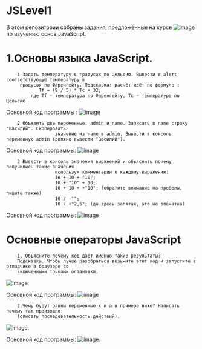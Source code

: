 # JSLevel1
В этом репозитории собраны задания, предложенные на курсе ![image](https://user-images.githubusercontent.com/87894035/151812209-e8457968-fd43-4d1e-bceb-07cac0335db6.png) по изучению основ JavaScript. 



# 1.Основы языка JavaScript. 
        1 Задать температуру в градусах по Цельсию. Вывести в alert соответствующую температуру в
         градусах по Фаренгейту. Подсказка: расчёт идёт по формуле :
                Tf = (9 / 5) * Tc + 32;
             где Tf – температура по Фаренгейту, Tc – температура по Цельсию
            

Основной код программы :
![image](https://user-images.githubusercontent.com/87894035/152173358-eba30cd3-51e5-43b9-ad25-071b41eb2497.png)
            
        2 Объявить две переменные: admin и name. Записать в name строку "Василий". Скопировать
                      значение из name в admin. Вывести в консоль переменную admin (должно вывести "Василий").

Основной код программы:
![image](https://user-images.githubusercontent.com/87894035/152174267-e360665f-e2c3-49c8-ad5b-630546c2ab61.png)

        3 Вывести в консоль значения выражений и объяснить почему получились такие значения
                      используя комментарии к каждому выражению:
                      10 + 10 + "10";
                      10 + "10" + 10;
                      10 + 10 + +"10"; (обратите внимание на пробелы, пишите также)
                      10 / -"";
                      10 / +"2,5"; (да здесь запятая, это не опечатка)
              
Основной код программы:
![image](https://user-images.githubusercontent.com/87894035/152174742-20a2efb3-a86e-45ca-8901-667126bda559.png)

# Основные операторы JavaScript

        1. Объясните почему код даёт именно такие результаты?
        Подсказка. Чтобы лучше разобраться возьмите этот код и запустите в отладчике в браузере со
        включенными точками остановки.
![image](https://user-images.githubusercontent.com/87894035/152176572-40e9b563-3e05-4eed-98b9-08e475e34603.png)

Основной код программы:
![image](https://user-images.githubusercontent.com/87894035/152176852-6910ffea-0516-442c-8210-fd983819450d.png)

        2.Чему будут равны переменные x и a в примере ниже? Написать почему так произошло
        (описать последовательность действий).
![image](https://user-images.githubusercontent.com/87894035/152177274-0e2217c2-afa6-464a-b073-44fc392135ef.png).

Основной код программы:
![image](https://user-images.githubusercontent.com/87894035/152177368-2ef8f578-2b30-4b29-a5fd-3eb975ddc5c5.png).




